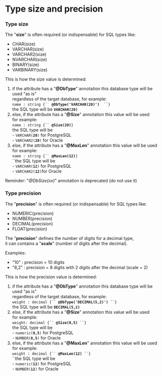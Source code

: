 # Type size and precision

### Type size

The "**size**" is often required (or indispensable) for SQL types like:

* CHAR(size)
* VARCHAR(size)
* VARCHAR2(size)
* NVARCHAR(size)
* BINARY(size)
* VARBINARY(size)

This is how the size value is determined:

1. if the attribute has a "**@DbType**" annotation this database type will be used "as is"\
   regardless of the target database, for example:\
   `name : string {`` `**`@DbType('VARCHAR(20)')`**`  ``}`\
   the SQL type will be **`VARCHAR(20)`**
2. else, if the attribute has a "**@Size**" annotation this value will be used \
   for example: \
   `name : string {`` `**`@Size(20)`**`}`\
   the SQL type will be \
   &#x20; \- `VARCHAR(`**`20`**`)` for PostgreSQL \
   &#x20; \- `VARCHAR2(`**`20`**`)` for Oracle
3. else, if the attribute has a "**@MaxLen**" annotation this value will be used \
   for example:\
   `name : string {`` `**`@MaxLen(12)`**`}`\
   ``the SQL type will be \
   &#x20; \- `VARCHAR(`**`12`**`)` for PostgreSQL \
   &#x20; \- `VARCHAR2(`**`12`**`)`for Oracle

Reminder: "_@DbSize(xx)_" annotation is deprecated (do  not use it)



### Type precision&#x20;

The "**precision**" is often required (or indispensable) for SQL types like:

* NUMERIC(precision)&#x20;
* NUMBER(precision)&#x20;
* DECIMAL(precision)
* FLOAT(precision)

The "**precision**" defines the number of digits for a decimal type, \
it can contains a "**scale**" (number of digits after the decimal).

Examples:&#x20;

* "10"  :  precision = 10 digits
* "8,2"  :  precision = 8 digits with 2 digits after the decimal (scale = 2)

This is how the precision value is determined:

1. if the attribute has a "**@DbType**" annotation this database type will be used "as is"\
   regardless of the target database, for example:\
   &#x20; `weight : decimal {`` `**`@DbType('DECIMAL(5,2)')`**` ``}`\
   the SQL type will be  **`DECIMAL(5,2)`**
2. else, if the attribute has a "**@Size**" annotation this value will be used \
   for example: \
   &#x20; `weight: decimal {`` `**`@Size(8,5)`**` ``}`\
   the SQL type will be \
   &#x20; \- `numeric(`**`8,5`**`)` for PostgreSQL \
   &#x20; \- `NUMBER(`**`8,5`**`)` for Oracle
3. else, if the attribute has a "**@MaxLen**" annotation this value will be used \
   for example:\
   &#x20; `weight : decimal {`` `**`@MaxLen(12)`**` ``}`\
   ``the SQL type will be \
   &#x20; \- `numeric(`**`12`**`)` for PostgreSQL \
   &#x20; \- `NUMBER(`**`12`**`)` for Oracle

